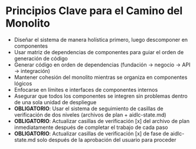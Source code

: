 # Principios Clave para el Camino del Monolito

- Diseñar el sistema de manera holística primero, luego descomponer en componentes
- Usar matriz de dependencias de componentes para guiar el orden de generación de código
- Generar código en orden de dependencias (fundación → negocio → API → integración)
- Mantener cohesión del monolito mientras se organiza en componentes lógicos
- Enfocarse en límites e interfaces de componentes internos
- Asegurar que todos los componentes se integren sin problemas dentro de una sola unidad de despliegue
- **OBLIGATORIO**: Usar el sistema de seguimiento de casillas de verificación de dos niveles (archivos de plan + aidlc-state.md)
- **OBLIGATORIO**: Actualizar casillas de verificación [x] del archivo de plan inmediatamente después de completar el trabajo de cada paso
- **OBLIGATORIO**: Actualizar casillas de verificación [x] de fase de aidlc-state.md solo después de la aprobación del usuario para proceder